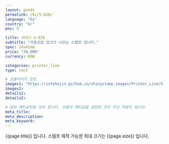 ```yaml
---
layout: goods
permalink: /kr/S-826/
language: "ko"
country: "kr"
pos: 5

title: 샤이니 S-826
subtitle: "자동으로 잉크가 나오는 스템프 입니다."
spec: 24x41mm
price: "34,000"
currency: KRW

categories: printer_line
type: rect

# 상품이미지 정보
images1: "https://infohojin.github.io/shinystamp_images/Printer_Line/S-826/S-826_1.jpg"
images2:
details1:
details2:    

# SEO 메타설정을 정의 합니다. 상품의 메타값을 설정한 경우 우선 적용이 됩니다.
meta_title: 
meta_description:
meta_keyword:
---
```


{{page.title}} 입니다. 스템프 제작 가능한 최대 크기는 {{page.size}} 입니다. 